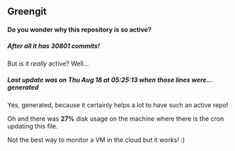 ## Greengit

#### Do you wonder why this repository is so active?

##### After all it has 30801 commits!

But is it *really* active? Well...

##### Last update was on Thu Aug 18 at 05:25:13 when those lines were... generated

Yes, generated, because it certainly helps a lot to have such an active repo!

Oh and there was **27%** disk usage on the machine
where there is the cron updating this file.

Not the best way to monitor a VM in the cloud but it works! :)

